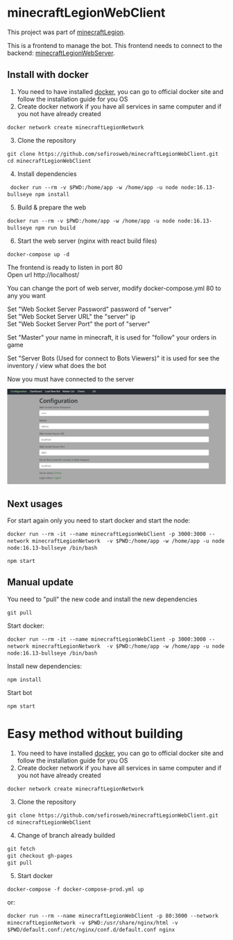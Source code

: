 # minecraftLegionWebClient

This project was part of [minecraftLegion](https://github.com/sefirosweb/minecraftLegion).

This is a frontend to manage the bot. This frontend needs to connect to the backend: [minecraftLegionWebServer](https://github.com/sefirosweb/minecraftLegionWebServer).

## Install with docker

1. You need to have installed [docker](https://docs.docker.com/desktop/windows/wsl/), you can go to official docker site and follow the installation guide for you OS
2. Create docker network if you have all services in same computer and if you not have already created

```
docker network create minecraftLegionNetwork
```

3. Clone the repository

```
git clone https://github.com/sefirosweb/minecraftLegionWebClient.git
cd minecraftLegionWebClient
```

4. Install dependencies

```
 docker run --rm -v $PWD:/home/app -w /home/app -u node node:16.13-bullseye npm install
```

5. Build & prepare the web

```
docker run --rm -v $PWD:/home/app -w /home/app -u node node:16.13-bullseye npm run build
```

6. Start the web server (nginx with react build files)

```
docker-compose up -d
```

The frontend is ready to listen in port 80 \
Open url http://localhost/


You can change the port of web server, modify docker-compose.yml 80 to any you want

Set "Web Socket Server Password" password of "server" \
Set "Web Socket Server URL" the "server" ip \
Set "Web Socket Server Port" the port of "server"

Set "Master" your name in minecraft, it is used for "follow" your orders in game

Set "Server Bots (Used for connect to Bots Viewers)" it is used for see the inventory / view what does the bot

Now you must have connected to the server

![image](https://raw.githubusercontent.com/sefirosweb/minecraftLegionWebClient/master/docs/conection.png)

## Next usages

For start again only you need to start docker and start the node:

```
docker run --rm -it --name minecraftLegionWebClient -p 3000:3000 --network minecraftLegionNetwork  -v $PWD:/home/app -w /home/app -u node node:16.13-bullseye /bin/bash
```

```
npm start
```

## Manual update

You need to "pull" the new code and install the new dependencies

```
git pull
```

Start docker:

```
docker run --rm -it --name minecraftLegionWebClient -p 3000:3000 --network minecraftLegionNetwork  -v $PWD:/home/app -w /home/app -u node node:16.13-bullseye /bin/bash
```

Install new dependencies:

```
npm install
```

Start bot

```
npm start
```

# Easy method without building

1. You need to have installed [docker](https://docs.docker.com/desktop/windows/wsl/), you can go to official docker site and follow the installation guide for you OS
2. Create docker network if you have all services in same computer and if you not have already created

```
docker network create minecraftLegionNetwork
```

3. Clone the repository
```
git clone https://github.com/sefirosweb/minecraftLegionWebClient.git
cd minecraftLegionWebClient
```

4. Change of branch already builded
```
git fetch
git checkout gh-pages
git pull
```
5. Start docker
```
docker-compose -f docker-compose-prod.yml up
```
or:
```
docker run --rm --name minecraftLegionWebClient -p 80:3000 --network minecraftLegionNetwork -v $PWD:/usr/share/nginx/html -v $PWD/default.conf:/etc/nginx/conf.d/default.conf nginx
```